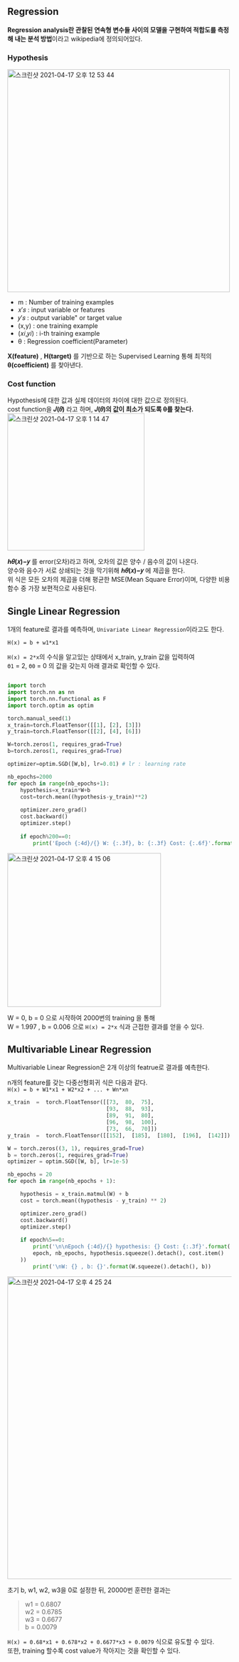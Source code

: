 <h2>Regression</h2>

**Regression analysis란 관찰된 연속형 변수들 사이의 모델을 구현하여 적합도를 측정해 내는 분석 방법**이라고 wikipedia에 정의되어있다.<br>

<h3>Hypothesis</h3>
<img width="500" alt="스크린샷 2021-04-17 오후 12 53 44" src="https://user-images.githubusercontent.com/54436228/115101053-1ad72300-9f7c-11eb-8950-9effd01a92d4.png">

- m : Number of training examples
- 𝑥′𝑠 : input variable or features
- 𝑦′𝑠 : output variable" or target value
- (x,y) : one training example
- (𝑥𝑖,𝑦𝑖) : i-th training example
- θ : Regression coefficient(Parameter)


**X(feature)** , **H(target)** 를 기반으로 하는 Supervised Learning 통해 최적의 **θ(coefficient)** 를 찾아낸다.<br>

<h3>Cost function</h3>

Hypothesis에 대한 값과 실제 데이터의 차이에 대한 값으로 정의된다.<br>
cost function을 **𝐽(𝜃)** 라고 하며, **𝐽(𝜃)의 값이 최소가 되도록 θ를 찾는다.**<br>
<img width="308" alt="스크린샷 2021-04-17 오후 1 14 47" src="https://user-images.githubusercontent.com/54436228/115101413-f761a780-9f7e-11eb-8f6b-061e1d118721.png">

**ℎ𝜃(𝑥)−𝑦** 를 error(오차)라고 하며, 오차의 값은 양수 / 음수의 값이 나온다.<br>
양수와 음수가 서로 상쇄되는 것을 막기위해 **ℎ𝜃(𝑥)−𝑦** 에 제곱을 한다.<br>
위 식은 모든 오차의 제곱을 더해 평균한 MSE(Mean Square Error)이며, 다양한 비용함수 중 가장 보편적으로 사용된다.<br>

 
<h2>Single Linear Regression</h2>

1개의 feature로 결과를 예측하며, `Univariate Linear Regression`이라고도 한다.<br>

`H(x) = b + w1*x1`<br>

`H(x) = 2*x`의 수식을 알고있는 상태에서 x_train, y_train 값을 입력하여<br>
`Θ1` = 2, `Θ0` = 0 의 값을 갖는지 아래 결과로 확인할 수 있다.<br>
```python

import torch
import torch.nn as nn
import torch.nn.functional as F
import torch.optim as optim

torch.manual_seed(1)
x_train=torch.FloatTensor([[1], [2], [3]])
y_train=torch.FloatTensor([[2], [4], [6]])

W=torch.zeros(1, requires_grad=True)
b=torch.zeros(1, requires_grad=True)

optimizer=optim.SGD([W,b], lr=0.01) # lr : learning rate

nb_epochs=2000
for epoch in range(nb_epochs+1):
    hypothesis=x_train*W+b
    cost=torch.mean((hypothesis-y_train)**2)
    
    optimizer.zero_grad()
    cost.backward()
    optimizer.step()
    
    if epoch%200==0:
        print('Epoch {:4d}/{} W: {:.3f}, b: {:.3f} Cost: {:.6f}'.format(epoch, nb_epochs, W.item(), b.item(), cost.item()))
```
<img width="345" alt="스크린샷 2021-04-17 오후 4 15 06" src="https://user-images.githubusercontent.com/54436228/115105202-4831ca00-9f98-11eb-8917-b62721446b6d.png">

W = 0, b = 0 으로 시작하여 2000번의 training 을 통해<br>
W = 1.997 , b = 0.006 으로 `H(x) = 2*x` 식과 근접한 결과를 얻을 수 있다.<br>


<h2>Multivariable Linear Regression</h2>

Multivariable Linear Regression은 2개 이상의 featrue로 결과를 예측한다.<br>

n개의 feature를 갖는 다중선형회귀 식은 다음과 같다.<br>
`H(x) = b + W1*x1 + W2*x2 + ... + Wn*xn`<br>

```python
x_train  =  torch.FloatTensor([[73,  80,  75], 
                               [93,  88,  93], 
                               [89,  91,  80], 
                               [96,  98,  100],   
                               [73,  66,  70]])  
y_train  =  torch.FloatTensor([[152],  [185],  [180],  [196],  [142]])

W = torch.zeros((3, 1), requires_grad=True)
b = torch.zeros(1, requires_grad=True)
optimizer = optim.SGD([W, b], lr=1e-5)

nb_epochs = 20
for epoch in range(nb_epochs + 1):

    hypothesis = x_train.matmul(W) + b
    cost = torch.mean((hypothesis - y_train) ** 2)

    optimizer.zero_grad()
    cost.backward()
    optimizer.step()
    
    if epoch%5==0:
        print('\n\nEpoch {:4d}/{} hypothesis: {} Cost: {:.3f}'.format(
        epoch, nb_epochs, hypothesis.squeeze().detach(), cost.item()
    ))
        print('\nW: {} , b: {}'.format(W.squeeze().detach(), b))
```

<img width="679" alt="스크린샷 2021-04-17 오후 4 25 24" src="https://user-images.githubusercontent.com/54436228/115105387-8b406d00-9f99-11eb-90df-95eccf922d2c.png">

초기 b, w1, w2, w3을 0로 설정한 뒤, 20000번 훈련한 결과는<br>
>w1 = 0.6807<br> 
w2 = 0.6785<br>
w3 = 0.6677<br>
b = 0.0079<br>

`H(x) = 0.68*x1 + 0.678*x2 + 0.6677*x3 + 0.0079` 식으로 유도할 수 있다.<br>
또한, training 할수록 cost value가 작아지는 것을 확인할 수 있다.<br>
